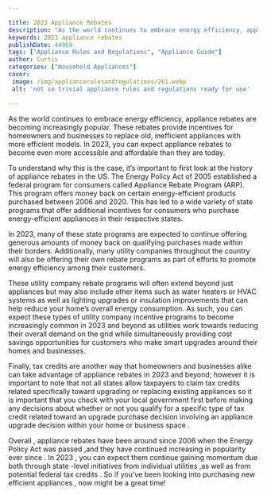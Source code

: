 ```yaml
---

title: 2023 Appliance Rebates
description: "As the world continues to embrace energy efficiency, appliance rebates are becoming increasingly popular. These rebates provide in...check it out to learn"
keywords: 2023 appliance rebates
publishDate: 44969
tags: ["Appliance Rules and Regulations", "Appliance Guide"]
author: Curtis
categories: ["Household Appliances"]
cover: 
 image: /img/appliancerulesandregulations/261.webp
 alt: 'not so trivial appliance rules and regulations ready for use'

---
```


As the world continues to embrace energy efficiency, appliance rebates are becoming increasingly popular. These rebates provide incentives for homeowners and businesses to replace old, inefficient appliances with more efficient models. In 2023, you can expect appliance rebates to become even more accessible and affordable than they are today.

To understand why this is the case, it’s important to first look at the history of appliance rebates in the US. The Energy Policy Act of 2005 established a federal program for consumers called Appliance Rebate Program (ARP). This program offers money back on certain energy-efficient products purchased between 2006 and 2020. This has led to a wide variety of state programs that offer additional incentives for consumers who purchase energy-efficient appliances in their respective states. 

In 2023, many of these state programs are expected to continue offering generous amounts of money back on qualifying purchases made within their borders. Additionally, many utility companies throughout the country will also be offering their own rebate programs as part of efforts to promote energy efficiency among their customers. 

These utility company rebate programs will often extend beyond just appliances but may also include other items such as water heaters or HVAC systems as well as lighting upgrades or insulation improvements that can help reduce your home’s overall energy consumption. As such, you can expect these types of utility company incentive programs to become increasingly common in 2023 and beyond as utilities work towards reducing their overall demand on the grid while simultaneously providing cost savings opportunities for customers who make smart upgrades around their homes and businesses. 

Finally, tax credits are another way that homeowners and businesses alike can take advantage of appliance rebates in 2023 and beyond; however it is important to note that not all states allow taxpayers to claim tax credits related specifically toward upgrading or replacing existing appliances so it is important that you check with your local government first before making any decisions about whether or not you qualify for a specific type of tax credit related toward an upgrade purchase decision involving an appliance upgrade decision within your home or business space . 

Overall , appliance rebates have been around since 2006 when the Energy Policy Act was passed ,and they have continued increasing in popularity ever since . In 2023 , you can expect them continue gaining momentum due both through state -level initiatives from individual utilities ,as well as from potential federal tax credits . So if you’ve been looking into purchasing new efficient appliances , now might be a great time!
